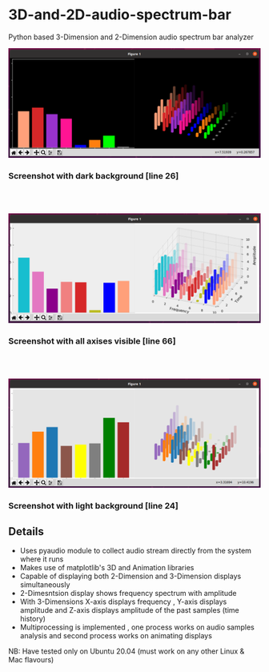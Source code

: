 # 3D-and-2D-audio-spectrum-bar
Python based 3-Dimension and 2-Dimension audio spectrum bar analyzer 

<p align="left">
  <img src="Images/dark_1.png">
</p>

### Screenshot with dark background [line 26]

<br>
<br>

<p align="center">
  <img src="Images/with_axis_on.png">
</p>

### Screenshot with all axises visible [line 66]

<br>
<br>

<p align="center">
  <img src="Images/light_1.png">
</p>

### Screenshot with light background [line 24]


## Details

 * Uses pyaudio module to collect audio stream directly from the system where it runs 
 * Makes use of  matplotlib's 3D and Animation libraries
 * Capable of displaying both 2-Dimension and 3-Dimension displays simultaneously
 * 2-Dimesntsion display shows frequency spectrum with amplitude 
 * With 3-Dimensions X-axis displays frequency , Y-axis displays amplitude and Z-axis displays amplitude of the past  samples (time history)
 * Multiprocessing is implemented , one process  works on audio samples analysis and second process works on animating displays
 
 NB: Have tested only on Ubuntu 20.04 (must work on any other Linux & Mac flavours)
